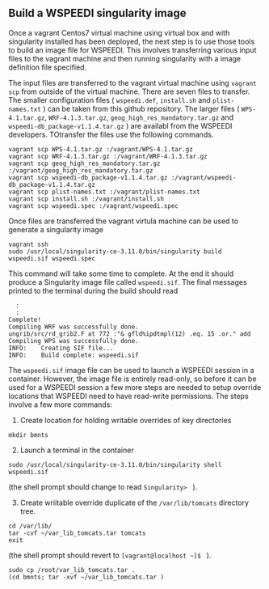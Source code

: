 ## Build a WSPEEDI singularity image

Once a vagrant Centos7 virtual machine using virtual box and with singularity installed has been deployed, the next step is to use those tools to build an image
file for WSPEEDI. This involves transferring various input files to the vagrant machine and then running singularity with a image definition file specified.

The input files are transferred to the vagrant virtual machine using `vagrant scp` from outside of the virtual machine. There are seven files to transfer. 
The smaller configuration files ( `wspeedi.def`, `install.sh` and `plist-names.txt` ) can be taken from this github repository. The larger files
( `WPS-4.1.tar.gz`, `WRF-4.1.3.tar.gz`, `geog_high_res_mandatory.tar.gz` and `wspeedi-db_package-v1.1.4.tar.gz` ) are availabl from
the WSPEEDI developers. TOtransfer the files use the following commands.

```
vagrant scp WPS-4.1.tar.gz :/vagrant/WPS-4.1.tar.gz 
vagrant scp WRF-4.1.3.tar.gz :/vagrant/WRF-4.1.3.tar.gz 
vagrant scp geog_high_res_mandatory.tar.gz :/vagrant/geog_high_res_mandatory.tar.gz 
vagrant scp wspeedi-db_package-v1.1.4.tar.gz :/vagrant/wspeedi-db_package-v1.1.4.tar.gz 
vagrant scp plist-names.txt :/vagrant/plist-names.txt 
vagrant scp install.sh :/vagrant/install.sh 
vagrant scp wspeedi.spec :/vagrant/wspeedi.spec 
```

Once files are transferred the vagrant virtula machine can be used to generate a singularity image

```
vagrant ssh
sudo /usr/local/singularity-ce-3.11.0/bin/singularity build  wspeedi.sif wspeedi.spec
```

This command will take some time to complete. At the end it should produce a Singularity image file called `wspeedi.sif`. The final messages printed
to the terminal during the build should read
```
  :
  :
Complete!
Compiling WRF was successfully done.
ungrib/src/rd_grib2.F at 772 :"& gfld%ipdtmpl(12) .eq. 15 .or." add
Compiling WPS was successfully done.
INFO:    Creating SIF file...
INFO:    Build complete: wspeedi.sif
```

The `wspeedi.sif` image file can be used to launch a WSPEEDI session in a container. However, the image file is entirely read-only, so before
it can be used for a WSPEEDI session a few more steps are needed to setup override locations that
WSPEEDI need to have read-write permissions. The steps involve a few more commands:

  1. Create location for holding writable overrides of key directories 
  ```
  mkdir bmnts
  ```

  2. Launch a terminal in the container
 
  ```
  sudo /usr/local/singularity-ce-3.11.0/bin/singularity shell  wspeedi.sif 
  ```
  (the shell prompt should change to read `Singularity> ` ).

  3. Create wriitable override duplicate of the `/var/lib/tomcats` directory tree.
  ```
  cd /var/lib/
  tar -cvf ~/var_lib_tomcats.tar tomcats
  exit
  ```
  (the shell prompt should revert to `[vagrant@localhost ~]$ ` ).
  ```
  sudo cp /root/var_lib_tomcats.tar .
  (cd bmnts; tar -xvf ~/var_lib_tomcats.tar )
  ```
  
  
  
  
  
  
  
  
  
  
  
  
